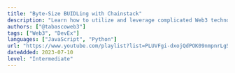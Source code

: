 ```yaml
---
title: "Byte-Size BUIDLing with Chainstack"
description: "Learn how to utilize and leverage complicated Web3 technologies in a matter of minutes."
authors: ["@tabascoweb3"]
tags: ["Web3", "DevEx"]
languages: ["JavaScript", "Python"]
url: "https://www.youtube.com/playlist?list=PLUVFgi-dxojQdPOK09nmpnrLg5gA9b5Aj"
dateAdded: 2023-07-10
level: "Intermediate"
---
```

